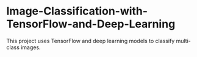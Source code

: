 # Image-Classification-with-TensorFlow-and-Deep-Learning
This project uses TensorFlow and deep learning models to classify multi-class images. 
